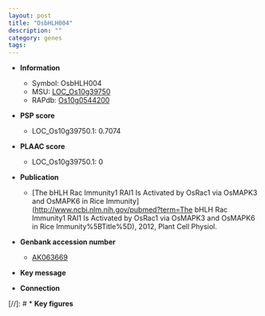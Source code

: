 ```yaml
---
layout: post
title: "OsbHLH004"
description: ""
category: genes
tags: 
---
```


* **Information**  
    + Symbol: OsbHLH004  
    + MSU: [LOC_Os10g39750](http://rice.plantbiology.msu.edu/cgi-bin/ORF_infopage.cgi?orf=LOC_Os10g39750)  
    + RAPdb: [Os10g0544200](http://rapdb.dna.affrc.go.jp/viewer/gbrowse_details/irgsp1?name=Os10g0544200)  

* **PSP score**  
    + LOC_Os10g39750.1: 0.7074 

* **PLAAC score**  
    + LOC_Os10g39750.1: 0 

* **Publication**  
    + [The bHLH Rac Immunity1 RAI1 Is Activated by OsRac1 via OsMAPK3 and OsMAPK6 in Rice Immunity](http://www.ncbi.nlm.nih.gov/pubmed?term=The bHLH Rac Immunity1 RAI1 Is Activated by OsRac1 via OsMAPK3 and OsMAPK6 in Rice Immunity%5BTitle%5D), 2012, Plant Cell Physiol.

* **Genbank accession number**  
    + [AK063669](http://www.ncbi.nlm.nih.gov/nuccore/AK063669)

* **Key message**  

* **Connection**  

[//]: # * **Key figures**  


